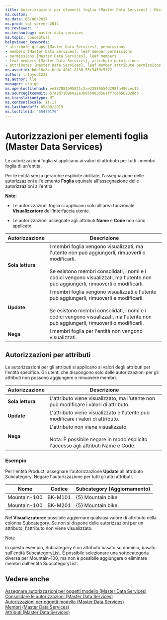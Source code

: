 ```yaml
---
title: Autorizzazioni per elementi foglia (Master Data Services) | Microsoft Docs
ms.custom: ''
ms.date: 03/06/2017
ms.prod: sql-server-2014
ms.reviewer: ''
ms.technology: master-data-services
ms.topic: conceptual
helpviewer_keywords:
- attribute groups [Master Data Services], permissions
- members [Master Data Services], leaf member permissions
- permissions [Master Data Services], leaf members
- leaf members [Master Data Services], attribute permissions
- attributes [Master Data Services], leaf member attribute permissions
ms.assetid: bde16e8c-bcd4-4041-8130-55c5450e5f72
author: lrtoyou1223
ms.author: lle
manager: craigg
ms.openlocfilehash: ee587881b95821c2ae23580b54d298fa496cec15
ms.sourcegitcommit: 5748d710960a1e3b8bb003d561ff7ceb56202ddb
ms.translationtype: MT
ms.contentlocale: it-IT
ms.lasthandoff: 05/09/2019
ms.locfileid: "65479176"
---
```

# <a name="leaf-permissions-master-data-services"></a>Autorizzazioni per elementi foglia (Master Data Services)
  Le autorizzazioni foglia si applicano ai valori di attributo per tutti i membri foglia di un'entità.  
  
 Per le entità senza gerarchie esplicite abilitate, l'assegnazione delle autorizzazioni all'elemento **Foglia** equivale all'assegnazione delle autorizzazioni all'entità.  
  
 **Note:**  
  
-   Le autorizzazioni foglia si applicano solo all'area funzionale **Visualizzatore** dell'interfaccia utente.  
  
-   Le autorizzazioni assegnate agli attributi **Name** e **Code** non sono applicate.  
  
|Autorizzazione|Descrizione|  
|----------------|-----------------|  
|**Sola lettura**|I membri foglia vengono visualizzati, ma l'utente non può aggiungerli, rimuoverli o modificarli.<br /><br /> Se esistono membri consolidati, i nomi e i codici vengono visualizzati, ma l'utente non può aggiungerli, rimuoverli o modificarli.|  
|**Update**|I membri foglia vengono visualizzati e l'utente può aggiungerli, rimuoverli e modificarli.<br /><br /> Se esistono membri consolidati, i nomi e i codici vengono visualizzati, ma l'utente non può aggiungerli, rimuoverli o modificarli.|  
|**Nega**|I membri foglia per l'entità non vengono visualizzati.|  
  
## <a name="attribute-permissions"></a>Autorizzazioni per attributi  
 Le autorizzazioni per gli attributi si applicano ai valori degli attributi per l'entità specifica. Gli utenti che dispongono solo delle autorizzazioni per gli attributi non possono aggiungere o rimuovere membri.  
  
|Autorizzazione|Descrizione|  
|----------------|-----------------|  
|**Sola lettura**|L'attributo viene visualizzato, ma l'utente non può modificare i valori di attributo.|  
|**Update**|L'attributo viene visualizzato e l'utente può modificare i valori di attributo.|  
|**Nega**|L'attributo non viene visualizzato.<br /><br /> Nota: È possibile negare in modo esplicito l'accesso agli attributi Name e Code.|  
  
### <a name="example"></a>Esempio  
 Per l'entità Product, assegnare l'autorizzazione **Update** all'attributo Subcategory. Negare l'autorizzazione per tutti gli altri attributi.  
  
|Nome|Codice|Subcategory (Aggiornamento)|  
|----------|----------|----------------------------|  
|Mountain-100|BK-M101|{5} Mountain bike|  
|Mountain-100|BK-M201|{5} Mountain bike|  
  
 Nel **Visualizzatore**è possibile aggiornare qualsiasi valore di attributo nella colonna Subcategory. Se non si dispone delle autorizzazioni per un attributo, l'attributo non viene visualizzato.  
  
> [!NOTE]  
>  In questo esempio, Subcategory è un attributo basato su dominio, basato sull'entità SubcategoryList. È possibile selezionare una sottocategoria diversa per Mountain-100, ma non è possibile aggiungere o eliminare membri dall'entità SubcategoryList.  
  
## <a name="see-also"></a>Vedere anche  
 [Assegnare autorizzazioni per oggetti modello &#40;Master Data Services&#41;](assign-model-object-permissions-master-data-services.md)   
 [Consolidare le autorizzazioni &#40;Master Data Services&#41;](../../2014/master-data-services/consolidated-permissions-master-data-services.md)   
 [Autorizzazioni per oggetti modello &#40;Master Data Services&#41;](../../2014/master-data-services/model-object-permissions-master-data-services.md)   
 [Membri &#40;Master Data Services&#41;](../../2014/master-data-services/members-master-data-services.md)   
 [Attributi &#40;Master Data Services&#41;](../../2014/master-data-services/attributes-master-data-services.md)  
  
  
